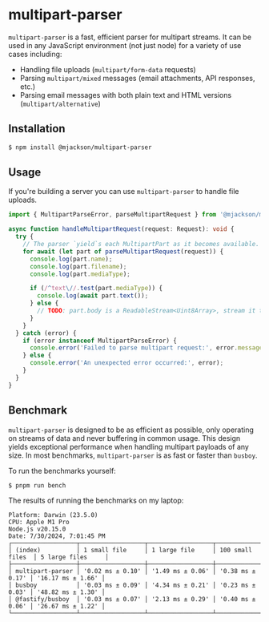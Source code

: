 # multipart-parser

`multipart-parser` is a fast, efficient parser for multipart streams. It can be used in any JavaScript environment (not just node) for a variety of use cases including:

- Handling file uploads (`multipart/form-data` requests)
- Parsing `multipart/mixed` messages (email attachments, API responses, etc.)
- Parsing email messages with both plain text and HTML versions (`multipart/alternative`)

## Installation

```sh
$ npm install @mjackson/multipart-parser
```

## Usage

If you're building a server you can use `multipart-parser` to handle file uploads.

```typescript
import { MultipartParseError, parseMultipartRequest } from '@mjackson/multipart-parser';

async function handleMultipartRequest(request: Request): void {
  try {
    // The parser `yield`s each MultipartPart as it becomes available.
    for await (let part of parseMultipartRequest(request)) {
      console.log(part.name);
      console.log(part.filename);
      console.log(part.mediaType);

      if (/^text\//.test(part.mediaType)) {
        console.log(await part.text());
      } else {
        // TODO: part.body is a ReadableStream<Uint8Array>, stream it to a file
      }
    }
  } catch (error) {
    if (error instanceof MultipartParseError) {
      console.error('Failed to parse multipart request:', error.message);
    } else {
      console.error('An unexpected error occurred:', error);
    }
  }
}
```

## Benchmark

`multipart-parser` is designed to be as efficient as possible, only operating on streams of data and never buffering in common usage. This design yields exceptional performance when handling multipart payloads of any size. In most benchmarks, `multipart-parser` is as fast or faster than `busboy`.

To run the benchmarks yourself:

```sh
$ pnpm run bench
```

The results of running the benchmarks on my laptop:

```
Platform: Darwin (23.5.0)
CPU: Apple M1 Pro
Node.js v20.15.0
Date: 7/30/2024, 7:01:45 PM
┌──────────────────┬──────────────────┬──────────────────┬──────────────────┬───────────────────┐
│ (index)          │ 1 small file     │ 1 large file     │ 100 small files  │ 5 large files     │
├──────────────────┼──────────────────┼──────────────────┼──────────────────┼───────────────────┤
│ multipart-parser │ '0.02 ms ± 0.10' │ '1.49 ms ± 0.06' │ '0.38 ms ± 0.17' │ '16.17 ms ± 1.66' │
│ busboy           │ '0.03 ms ± 0.09' │ '4.34 ms ± 0.21' │ '0.23 ms ± 0.03' │ '48.82 ms ± 1.30' │
│ @fastify/busboy  │ '0.03 ms ± 0.07' │ '2.13 ms ± 0.29' │ '0.40 ms ± 0.06' │ '26.67 ms ± 1.22' │
└──────────────────┴──────────────────┴──────────────────┴──────────────────┴───────────────────┘
```
